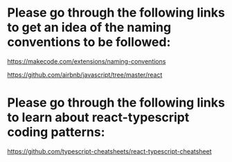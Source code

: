 # Please go through the following links to get an idea of the naming conventions to be followed:

https://makecode.com/extensions/naming-conventions

https://github.com/airbnb/javascript/tree/master/react


# Please go through the following links to learn about react-typescript coding patterns:

https://github.com/typescript-cheatsheets/react-typescript-cheatsheet